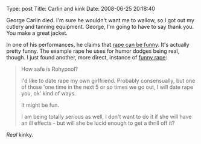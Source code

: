 Type: post
Title: Carlin and kink
Date: 2008-06-25 20:18:40

George Carlin died. I'm sure he wouldn't want me to wallow, so I got out my cutlery and tanning equipment. George, I'm going to have to say thank you. You make a great jacket.

In one of his performances, he claims that [rape can be funny](http://youtube.com/watch?v=3av_qRR_DWc&feature=related). It's actually pretty funny. The example rape he uses for humor dodges being real, though. I just found another, more direct, instance of [funny rape](http://www.reddit.com/info/6n6y2/comments/c04cihq):

> How safe is Rohypnol?
>
> I'd like to date rape my own girlfriend. Probably consensually, but one of those 'one time in the next 5 or so times we go out, I will date rape you, ok' kind of ways.
>
> It might be fun.
>
> I am being totally serious as well, I don't want to do it if she will have an ill effects - but will she be lucid enough to get a thrill off it?

*Real* kinky.